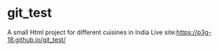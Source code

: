 # git_test
A small Html project for different cuisines in India
Live site:https://p3g-18.github.io/git_test/
